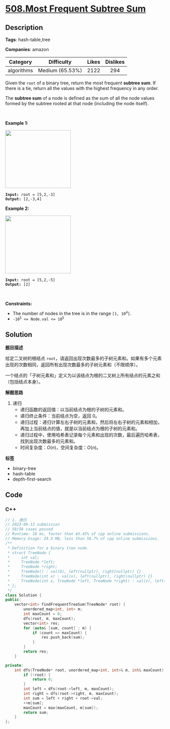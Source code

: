 # [508.Most Frequent Subtree Sum](https://leetcode.com/problems/most-frequent-subtree-sum/description/)

## Description

**Tags**: hash-table,tree

**Companies**: amazon

|  Category  |   Difficulty    | Likes | Dislikes |
| :--------: | :-------------: | :---: | :------: |
| algorithms | Medium (65.53%) | 2122  |   294    |

<p>Given the <code>root</code> of a binary tree, return the most frequent <strong>subtree sum</strong>. If there is a tie, return all the values with the highest frequency in any order.</p>
<p>The <strong>subtree sum</strong> of a node is defined as the sum of all the node values formed by the subtree rooted at that node (including the node itself).</p>
<p>&nbsp;</p>
<p><strong class="example">Example 1:</strong></p>
<img alt="" src="https://assets.leetcode.com/uploads/2021/04/24/freq1-tree.jpg" style="width: 207px; height: 183px;" />
<pre><code><strong>Input:</strong> root = [5,2,-3]
<strong>Output:</strong> [2,-3,4]</code></pre>
<p><strong class="example">Example 2:</strong></p>
<img alt="" src="https://assets.leetcode.com/uploads/2021/04/24/freq2-tree.jpg" style="width: 207px; height: 183px;" />
<pre><code><strong>Input:</strong> root = [5,2,-5]
<strong>Output:</strong> [2]</code></pre>
<p>&nbsp;</p>
<p><strong>Constraints:</strong></p>
<ul>
  <li>The number of nodes in the tree is in the range <code>[1, 10<sup>4</sup>]</code>.</li>
  <li><code>-10<sup>5</sup> &lt;= Node.val &lt;= 10<sup>5</sup></code></li>
</ul>

## Solution

**题目描述**

给定二叉树的根结点 `root`，请返回出现次数最多的子树元素和。如果有多个元素出现的次数相同，返回所有出现次数最多的子树元素和（不限顺序）。

一个结点的「子树元素和」定义为以该结点为根的二叉树上所有结点的元素之和（包括结点本身）。

**解题思路**

1. 递归
   - 递归函数的返回值：以当前结点为根的子树的元素和。
   - 递归终止条件：当前结点为空，返回 0。
   - 递归过程：递归计算左右子树的元素和，然后将左右子树的元素和相加，再加上当前结点的值，就是以当前结点为根的子树的元素和。
   - 递归过程中，使用哈希表记录每个元素和出现的次数，最后遍历哈希表，找到出现次数最多的元素和。
   - 时间复杂度：$O(n)$，空间复杂度：$O(n)$。

**标签**

- binary-tree
- hash-table
- depth-first-search

<!-- code start -->
## Code

### C++

```cpp
// 1. 递归
// 2023-09-12 submission
// 58/58 cases passed
// Runtime: 18 ms, faster than 43.45% of cpp online submissions.
// Memory Usage: 24.5 MB, less than 56.7% of cpp online submissions.
/**
 * Definition for a binary tree node.
 * struct TreeNode {
 *     int val;
 *     TreeNode *left;
 *     TreeNode *right;
 *     TreeNode() : val(0), left(nullptr), right(nullptr) {}
 *     TreeNode(int x) : val(x), left(nullptr), right(nullptr) {}
 *     TreeNode(int x, TreeNode *left, TreeNode *right) : val(x), left(left), right(right) {}
 * };
 */
class Solution {
public:
    vector<int> findFrequentTreeSum(TreeNode* root) {
        unordered_map<int, int> m;
        int maxCount = 0;
        dfs(root, m, maxCount);
        vector<int> res;
        for (auto& [sum, count] : m) {
            if (count == maxCount) {
                res.push_back(sum);
            }
        }
        return res;
    }

private:
    int dfs(TreeNode* root, unordered_map<int, int>& m, int& maxCount) {
        if (!root) {
            return 0;
        }
        int left = dfs(root->left, m, maxCount);
        int right = dfs(root->right, m, maxCount);
        int sum = left + right + root->val;
        ++m[sum];
        maxCount = max(maxCount, m[sum]);
        return sum;
    }
};
```

<!-- code end -->
